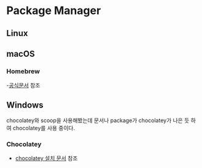 # Package Manager

## Linux

## macOS

### Homebrew

-[공식문서](https://brew.sh/index_ko) 참조

## Windows

chocolatey와 scoop을 사용해봤는데 문서나 package가 chocolatey가 나은 듯 하여 chocolatey를 사용 중이다.

### Chocolatey

- [chocolatey 설치 문서](/installation/chocolatey.md#installation) 참조
